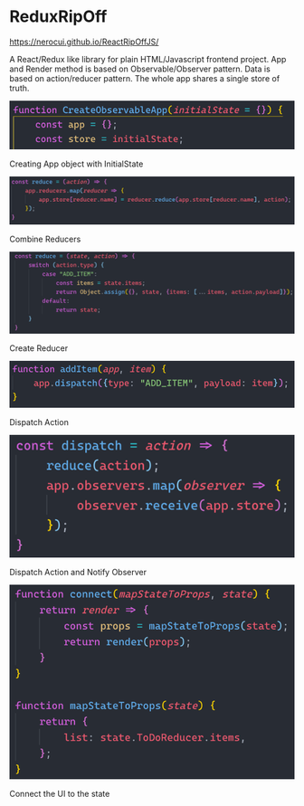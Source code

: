 # ReduxRipOff

https://nerocui.github.io/ReactRipOffJS/

A React/Redux like library for plain HTML/Javascript frontend project.
App and Render method is based on Observable/Observer pattern. Data is based on action/reducer pattern. The whole app shares a single store of truth.

![Create Initial State](https://github.com/nerocui/screenshots/blob/master/ReactRIpOffJS/initialstore.png?raw=true)

Creating App object with InitialState

![Combine Reducers](https://github.com/nerocui/screenshots/blob/master/ReactRIpOffJS/combineReducers.png?raw=true)

Combine Reducers

![Create Reducer](https://github.com/nerocui/screenshots/blob/master/ReactRIpOffJS/create%20reducer.png?raw=true)

Create Reducer

![Dispatch Action](https://github.com/nerocui/screenshots/blob/master/ReactRIpOffJS/dispatch%20action.png?raw=true)

Dispatch Action

![Dispatch Action and Notify Observer](https://github.com/nerocui/screenshots/blob/master/ReactRIpOffJS/dispatch%20action%20and%20notify%20observers.png?raw=true)

Dispatch Action and Notify Observer

![Connect the ui to the state](https://github.com/nerocui/screenshots/blob/master/ReactRIpOffJS/connect%20the%20ui%20to%20state.png?raw=true)

Connect the UI to the state
